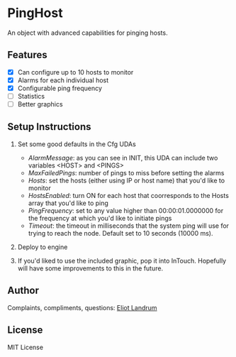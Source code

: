 PingHost
========

An object with advanced capabilities for pinging hosts. 

## Features

- [x] Can configure up to 10 hosts to monitor
- [x] Alarms for each individual host
- [x] Configurable ping frequency
- [ ] Statistics
- [ ] Better graphics
 
## Setup Instructions

1. Set some good defaults in the Cfg UDAs
	- *AlarmMessage*: as you can see in INIT, this UDA can include two variables &lt;HOST&gt; and &lt;PINGS&gt;
	- *MaxFailedPings*: number of pings to miss before setting the alarms
	- *Hosts*: set the hosts (either using IP or host name) that you'd like to monitor
	- *HostsEnabled*: turn ON for each host that coorresponds to the Hosts array that you'd like to ping
	- *PingFrequency*: set to any value higher than 00:00:01.0000000 for the frequency at which you'd like to initiate pings
	- *Timeout*: the timeout in milliseconds that the system ping will use for trying to reach the node. Default set to 10 seconds (10000 ms).

2. Deploy to engine

3. If you'd liked to use the included graphic, pop it into InTouch. Hopefully will have some improvements to this in the future.

## Author

Complaints, compliments, questions: [Eliot Landrum](elandrum@stonetek.com)

## License

MIT License
